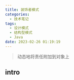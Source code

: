 ```yaml
---
title: 装饰者模式
categories:
  - 技术笔记
tags:
  - 设计模式
  - 结构型模式
  - Java
date: 2023-02-26 01:19:19
---
```

  
>动态地将责任附加到对象上

## intro
